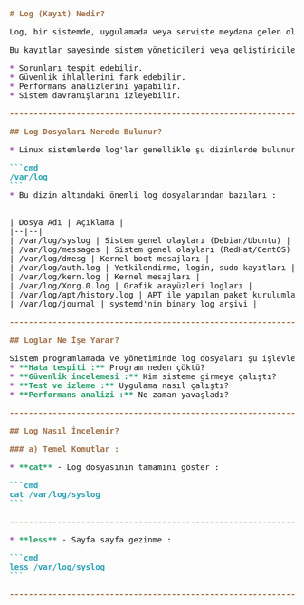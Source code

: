 <pre><font color="#A2734C"><b># Log (Kayıt) Nedir? </b></font>

Log, bir sistemde, uygulamada veya serviste meydana gelen olayların zaman damgası ile birlikte kaydedildiği metin dosyalarıdır.

Bu kayıtlar sayesinde sistem yöneticileri veya geliştiriciler :

<font color="#A347BA"><b>* </b></font>Sorunları tespit edebilir.
<font color="#A347BA"><b>* </b></font>Güvenlik ihlallerini fark edebilir.
<font color="#A347BA"><b>* </b></font>Performans analizlerini yapabilir.
<font color="#A347BA"><b>* </b></font>Sistem davranışlarını izleyebilir.

<font color="#A2734C"><b>---------------------------------------------------------------------------------------------------------------------------------------------------------------</b></font>

<font color="#A2734C"><b>## Log Dosyaları Nerede Bulunur?</b></font>

<font color="#A347BA"><b>* </b></font>Linux sistemlerde log&apos;lar genellikle şu dizinlerde bulunur :

<font color="#2AA1B3"><b>```cmd </b></font>
<font color="#2AA1B3"><b>/var/log</b></font>
<font color="#2AA1B3"><b>```</b></font>
<font color="#A347BA"><b>* </b></font>Bu dizin altındaki önemli log dosyalarından bazıları :


| Dosya Adı | Açıklama |
|--|--|
| /var/log/syslog | Sistem genel olayları (Debian/Ubuntu) |
| /var/log/messages | Sistem genel olayları (RedHat/CentOS) |
| /var/log/dmesg | Kernel boot mesajları |
| /var/log/auth.log | Yetkilendirme, login, sudo kayıtları |
| /var/log/kern.log | Kernel mesajları |
| /var/log/Xorg.0.log | Grafik arayüzleri logları |
| /var/log/apt/history.log | APT ile yapılan paket kurulumları |
| /var/log/journal | systemd&apos;nin binary log arşivi |

<font color="#A2734C"><b>---------------------------------------------------------------------------------------------------------------------------------------------------------------</b></font>

<font color="#A2734C"><b>## Loglar Ne İşe Yarar?</b></font>

Sistem programlamada ve yönetiminde log dosyaları şu işlevlerde kullanılır :
<font color="#A347BA"><b>* </b></font><font color="#26A269"><b>**Hata tespiti :**</b></font> Program neden çöktü?
<font color="#A347BA"><b>* </b></font><font color="#26A269"><b>**Güvenlik incelemesi :**</b></font> Kim sisteme girmeye çalıştı?
<font color="#A347BA"><b>* </b></font><font color="#26A269"><b>**Test ve izleme :**</b></font> Uygulama nasıl çalıştı?
<font color="#A347BA"><b>* </b></font><font color="#26A269"><b>**Performans analizi :**</b></font> Ne zaman yavaşladı?

<font color="#A2734C"><b>---------------------------------------------------------------------------------------------------------------------------------------------------------------</b></font>

<font color="#A2734C"><b>## Log Nasıl İncelenir?</b></font>

<font color="#A2734C"><b>### a) Temel Komutlar : </b></font>

<font color="#A347BA"><b>* </b></font><font color="#26A269"><b>**cat**</b></font> - Log dosyasının tamamını göster :

<font color="#2AA1B3"><b>```cmd</b></font>
<font color="#2AA1B3"><b>cat /var/log/syslog</b></font>
<font color="#2AA1B3"><b>```</b></font>

<font color="#A2734C"><b>--------------------------------------------------------------------------</b></font>

<font color="#A347BA"><b>* </b></font><font color="#26A269"><b>**less**</b></font> - Sayfa sayfa gezinme :

<font color="#2AA1B3"><b>```cmd</b></font>
<font color="#2AA1B3"><b>less /var/log/syslog</b></font>
<font color="#2AA1B3"><b>```</b></font>

<font color="#A2734C"><b>------------------------------------------------------------------------</b></font>
</pre>
